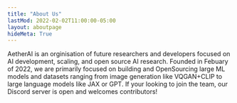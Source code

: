```yaml
---
title: "About Us"
lastMod: 2022-02-02T11:00:00-05:00
layout: aboutpage
hideMeta: True
---
```


AetherAI is an orginisation of future researchers and developers focused on AI development, scaling, and open source AI research. Founded in <date datetime="2022-02">Febuary of 2022</date>, we are primarily focused on building and OpenSourcing large ML models and datasets ranging from image generation like VQGAN+CLIP to large language models like JAX or GPT. If your looking to join the team, our Discord server is open and welcomes contributors!